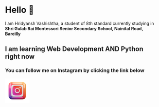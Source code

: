 <h1>Hello 👋</h1>
<p>I am Hridyansh Vashishtha, a student of 8th standard currently studying in <b>Shri Gulab Rai Montessori Senior Secondary School, Nainital Road, Bareilly</b></p>
<h2>I am learning Web Development AND Python right now</h2>
<h3>You can follow me on Instagram by clicking the link below</h3>
<a href="https://www.instagram.com/hridyansh_vashishtha/"><img src="instagram.png" height=80px width=80px></a>
